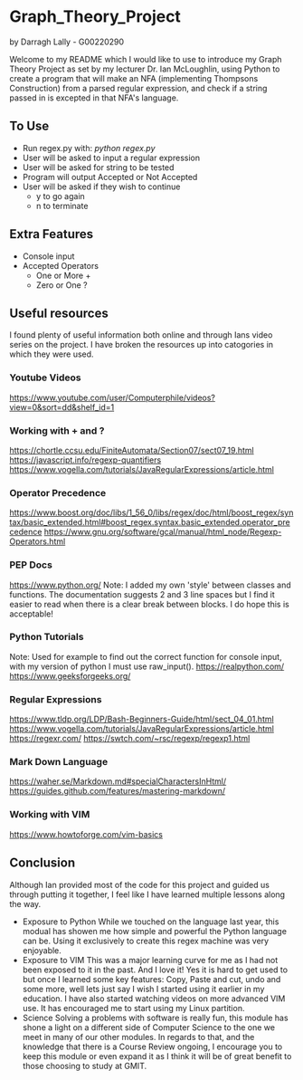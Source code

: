 # Graph_Theory_Project
by Darragh Lally - G00220290

Welcome to my README which I would like to use to introduce my Graph Theory Project as set by my lecturer Dr. Ian McLoughlin, using Python to create a program that will make an NFA (implementing Thompsons Construction) from a parsed regular expression, and check if a string passed in is excepted in that NFA's language. 

## To Use
* Run regex.py with: *python regex.py*
* User will be asked to input a regular expression
* User will be asked for string to be tested
* Program will output Accepted or Not Accepted
* User will be asked if they wish to continue
	* y to go again
	* n to terminate

## Extra Features
* Console input
* Accepted Operators
	* One or More \+
	* Zero or One \?


## Useful resources
I found plenty of useful information both online and through Ians video series on the project. I have broken the resources up into catogories in which they were used.

### Youtube Videos
https://www.youtube.com/user/Computerphile/videos?view=0&sort=dd&shelf_id=1

### Working with \+ and \?
https://chortle.ccsu.edu/FiniteAutomata/Section07/sect07_19.html
https://javascript.info/regexp-quantifiers
https://www.vogella.com/tutorials/JavaRegularExpressions/article.html

### Operator Precedence
https://www.boost.org/doc/libs/1_56_0/libs/regex/doc/html/boost_regex/syntax/basic_extended.html#boost_regex.syntax.basic_extended.operator_precedence
https://www.gnu.org/software/gcal/manual/html_node/Regexp-Operators.html

### PEP Docs
https://www.python.org/
Note: I added my own 'style' between classes and functions. The documentation suggests 2 and 3 line spaces but I find it easier to read when there is a clear break between blocks. I do hope this is acceptable!

### Python Tutorials
Note: Used for example to find out the correct function for console input, with my version of python I must use raw_input\(\).
https://realpython.com/
https://www.geeksforgeeks.org/

### Regular Expressions
https://www.tldp.org/LDP/Bash-Beginners-Guide/html/sect_04_01.html
https://www.vogella.com/tutorials/JavaRegularExpressions/article.html
https://regexr.com/
https://swtch.com/~rsc/regexp/regexp1.html

### Mark Down Language
https://waher.se/Markdown.md#specialCharactersInHtml/
https://guides.github.com/features/mastering-markdown/

### Working with VIM
https://www.howtoforge.com/vim-basics


## Conclusion
Although Ian provided most of the code for this project and guided us through putting it together, I feel like I have learned multiple lessons along the way.
* Exposure to Python
While we touched on the language last year, this modual has showen me how simple and powerful the Python language can be. Using it exclusively to create this regex machine was very enjoyable.
* Exposure to VIM
This was a major learning curve for me as I had not been exposed to it in the past. And I love it! Yes it is hard to get used to but once I learned some key features: Copy, Paste and cut, undo and some more, well lets just say I wish I started using it earlier in my education. I have also started watching videos on more advanced VIM use. It has encouraged me to start using my Linux partition.
* Science
Solving a problems with software is really fun, this module has shone a light on a different side of Computer Science to the one we meet in many of our other modules. In regards to that, and the knowledge that there is a Course Review ongoing, I encourage you to keep this module or even expand it as I think it will be of great benefit to those choosing to study at GMIT.            
